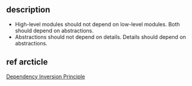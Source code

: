## description

- High-level modules should not depend on low-level modules. Both should depend on abstractions.
- Abstractions should not depend on details. Details should depend on abstractions.

## ref arcticle

[Dependency Inversion Principle](https://springframework.guru/principles-of-object-oriented-design/dependency-inversion-principle/#:~:text=High-level%20modules%20should%20not,Both%20should%20depend%20on%20abstractions.&text=What%20Dependency%20Inversion%20Principle%20says,of%20Java%20through%20this%20figure.)
